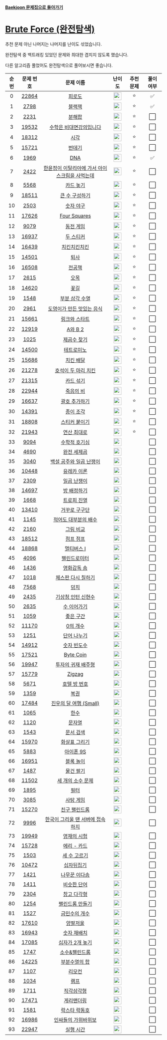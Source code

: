 **[Baekjoon 문제집으로 돌아가기](../readme.md)**

# [Brute Force (완전탐색)](https://www.acmicpc.net/workbook/view/7271)

추천 문제 아닌 나머지는 나머지를 난이도 섞었습니다.

완전탐색 중 백트래킹 있었던 문제와 최대한 겹치지 않도록 했습니다.

다른 알고리즘 풀었어도 완전탐색으로 풀어보시면 좋습니다.

| 순번 |                   문제 번호                    |                                              문제 이름                                              |                                난이도                                 | 추천 문제 | 풀이 여부 |
| :--: | :--------------------------------------------: | :-------------------------------------------------------------------------------------------------: | :-------------------------------------------------------------------: | :-------: | :-------: |
|  0   | [22864](https://www.acmicpc.net/problem/22864) |                                         [피로도](피로도.md)                                         | <img height="25px" src="https://static.solved.ac/tier_small/3.svg"/>  |    ⭐     |    ✅     |
|  1   |  [2798](https://www.acmicpc.net/problem/2798)  |                                         [블랙잭](블랙잭.md)                                         | <img height="25px" src="https://static.solved.ac/tier_small/4.svg"/>  |    ⭐     |    ✅     |
|  2   |  [2231](https://www.acmicpc.net/problem/2231)  |                                         [분해합](분해합.md)                                         | <img height="25px" src="https://static.solved.ac/tier_small/4.svg"/>  |    ⭐     |    ⬜️    |
|  3   | [19532](https://www.acmicpc.net/problem/19532) |                        [수학은 비대면강의입니다](수학은_비대면강의입니다.md)                        | <img height="25px" src="https://static.solved.ac/tier_small/4.svg"/>  |    ⭐     |    ⬜️    |
|  4   | [18312](https://www.acmicpc.net/problem/18312) |                                           [시각](시각.md)                                           | <img height="25px" src="https://static.solved.ac/tier_small/4.svg"/>  |    ⭐     |    ⬜️    |
|  5   | [15721](https://www.acmicpc.net/problem/15721) |                                         [번데기](번데기.md)                                         | <img height="25px" src="https://static.solved.ac/tier_small/5.svg"/>  |    ⭐     |    ⬜️    |
|  6   |  [1969](https://www.acmicpc.net/problem/1969)  |                                            [DNA](DNA.md)                                            | <img height="25px" src="https://static.solved.ac/tier_small/6.svg"/>  |    ⭐     |    ✅     |
|  7   |  [2422](https://www.acmicpc.net/problem/2422)  | [한윤정이 이탈리아에 가서 아이스크림을 사먹는데](한윤정이_이탈리아에_가서_아이스크림을_사먹는데.md) | <img height="25px" src="https://static.solved.ac/tier_small/6.svg"/>  |    ⭐     |    ⬜️    |
|  8   |  [5568](https://www.acmicpc.net/problem/5568)  |                                      [카드 놓기](카드_놓기.md)                                      | <img height="25px" src="https://static.solved.ac/tier_small/6.svg"/>  |    ⭐     |    ⬜️    |
|  9   | [18511](https://www.acmicpc.net/problem/18511) |                                 [큰 수 구성하기](큰_수_구성하기.md)                                 | <img height="25px" src="https://static.solved.ac/tier_small/6.svg"/>  |    ⭐     |    ⬜️    |
|  10  |  [2503](https://www.acmicpc.net/problem/2503)  |                                      [숫자 야구](숫자_야구.md)                                      | <img height="25px" src="https://static.solved.ac/tier_small/7.svg"/>  |    ⭐     |    ⬜️    |
|  11  | [17626](https://www.acmicpc.net/problem/17626) |                                   [Four Squares](Four_Squares.md)                                   | <img height="25px" src="https://static.solved.ac/tier_small/7.svg"/>  |    ⭐     |    ⬜️    |
|  12  |  [9079](https://www.acmicpc.net/problem/9079)  |                                      [동전 게임](동전_게임.md)                                      | <img height="25px" src="https://static.solved.ac/tier_small/7.svg"/>  |    ⭐     |    ⬜️    |
|  13  | [16937](https://www.acmicpc.net/problem/16937) |                                      [두 스티커](두_스티커.md)                                      | <img height="25px" src="https://static.solved.ac/tier_small/7.svg"/>  |    ⭐     |    ⬜️    |
|  14  | [16439](https://www.acmicpc.net/problem/16439) |                                   [치킨치킨치킨](치킨치킨치킨.md)                                   | <img height="25px" src="https://static.solved.ac/tier_small/7.svg"/>  |    ⭐     |    ⬜️    |
|  15  | [14501](https://www.acmicpc.net/problem/14501) |                                           [퇴사](퇴사.md)                                           | <img height="25px" src="https://static.solved.ac/tier_small/8.svg"/>  |    ⭐     |    ⬜️    |
|  16  | [16508](https://www.acmicpc.net/problem/16508) |                                         [전공책](전공책.md)                                         | <img height="25px" src="https://static.solved.ac/tier_small/8.svg"/>  |    ⭐     |    ⬜️    |
|  17  |  [2615](https://www.acmicpc.net/problem/2615)  |                                           [오목](오목.md)                                           | <img height="25px" src="https://static.solved.ac/tier_small/9.svg"/>  |    ⭐     |    ⬜️    |
|  18  | [14620](https://www.acmicpc.net/problem/14620) |                                           [꽃길](꽃길.md)                                           | <img height="25px" src="https://static.solved.ac/tier_small/9.svg"/>  |    ⭐     |    ⬜️    |
|  19  |  [1548](https://www.acmicpc.net/problem/1548)  |                                 [부분 삼각 수열](부분_삼각_수열.md)                                 | <img height="25px" src="https://static.solved.ac/tier_small/10.svg"/> |    ⭐     |    ⬜️    |
|  20  |  [2961](https://www.acmicpc.net/problem/2961)  |                      [도영이가 만든 맛있는 음식](도영이가_만든_맛있는_음식.md)                      | <img height="25px" src="https://static.solved.ac/tier_small/10.svg"/> |    ⭐     |    ⬜️    |
|  21  | [15661](https://www.acmicpc.net/problem/15661) |                                  [링크와 스타트](링크와_스타트.md)                                  | <img height="25px" src="https://static.solved.ac/tier_small/10.svg"/> |    ⭐     |    ⬜️    |
|  22  | [12919](https://www.acmicpc.net/problem/12919) |                                        [A와 B 2](A와_B_2.md)                                        | <img height="25px" src="https://static.solved.ac/tier_small/11.svg"/> |    ⭐     |    ⬜️    |
|  23  |  [1025](https://www.acmicpc.net/problem/1025)  |                                    [제곱수 찾기](제곱수_찾기.md)                                    | <img height="25px" src="https://static.solved.ac/tier_small/11.svg"/> |    ⭐     |    ⬜️    |
|  24  | [14500](https://www.acmicpc.net/problem/14500) |                                     [테트로미노](테트로미노.md)                                     | <img height="25px" src="https://static.solved.ac/tier_small/11.svg"/> |    ⭐     |    ⬜️    |
|  25  | [15686](https://www.acmicpc.net/problem/15686) |                                      [치킨 배달](치킨_배달.md)                                      | <img height="25px" src="https://static.solved.ac/tier_small/11.svg"/> |    ⭐     |    ⬜️    |
|  26  | [21278](https://www.acmicpc.net/problem/21278) |                            [호석이 두 마리 치킨](호석이_두_마리_치킨.md)                            | <img height="25px" src="https://static.solved.ac/tier_small/11.svg"/> |    ⭐     |    ⬜️    |
|  27  | [21315](https://www.acmicpc.net/problem/21315) |                                      [카드 섞기](카드_섞기.md)                                      | <img height="25px" src="https://static.solved.ac/tier_small/11.svg"/> |    ⭐     |    ⬜️    |
|  28  | [22944](https://www.acmicpc.net/problem/22944) |                                      [죽음의 비](죽음의_비.md)                                      | <img height="25px" src="https://static.solved.ac/tier_small/12.svg"/> |    ⭐     |    ⬜️    |
|  29  | [16637](https://www.acmicpc.net/problem/16637) |                                  [괄호 추가하기](괄호_추가하기.md)                                  | <img height="25px" src="https://static.solved.ac/tier_small/13.svg"/> |    ⭐     |    ⬜️    |
|  30  | [14391](https://www.acmicpc.net/problem/14391) |                                      [종이 조각](종이_조각.md)                                      | <img height="25px" src="https://static.solved.ac/tier_small/13.svg"/> |    ⭐     |    ⬜️    |
|  31  | [18808](https://www.acmicpc.net/problem/18808) |                                  [스티커 붙이기](스티커_붙이기.md)                                  | <img height="25px" src="https://static.solved.ac/tier_small/13.svg"/> |    ⭐     |    ⬜️    |
|  32  | [21943](https://www.acmicpc.net/problem/21943) |                                    [연산 최대로](연산_최대로.md)                                    | <img height="25px" src="https://static.solved.ac/tier_small/14.svg"/> |    ⭐     |    ⬜️    |
|  33  |  [9094](https://www.acmicpc.net/problem/9094)  |                                  [수학적 호기심](수학적_호기심.md)                                  | <img height="25px" src="https://static.solved.ac/tier_small/3.svg"/>  |           |    ⬜️    |
|  34  |  [4690](https://www.acmicpc.net/problem/4690)  |                                    [완전 세제곱](완전_세제곱.md)                                    | <img height="25px" src="https://static.solved.ac/tier_small/3.svg"/>  |           |    ⬜️    |
|  35  |  [3040](https://www.acmicpc.net/problem/3040)  |                        [백설 공주와 일곱 난쟁이](백설_공주와_일곱_난쟁이.md)                        | <img height="25px" src="https://static.solved.ac/tier_small/4.svg"/>  |           |    ⬜️    |
|  36  | [10448](https://www.acmicpc.net/problem/10448) |                                    [유레카 이론](유레카_이론.md)                                    | <img height="25px" src="https://static.solved.ac/tier_small/4.svg"/>  |           |    ⬜️    |
|  37  |  [2309](https://www.acmicpc.net/problem/2309)  |                                    [일곱 난쟁이](일곱_난쟁이.md)                                    | <img height="25px" src="https://static.solved.ac/tier_small/4.svg"/>  |           |    ⬜️    |
|  38  | [14697](https://www.acmicpc.net/problem/14697) |                                    [방 배정하기](방_배정하기.md)                                    | <img height="25px" src="https://static.solved.ac/tier_small/4.svg"/>  |           |    ⬜️    |
|  39  |  [1668](https://www.acmicpc.net/problem/1668)  |                                    [트로피 진열](트로피_진열.md)                                    | <img height="25px" src="https://static.solved.ac/tier_small/4.svg"/>  |           |    ⬜️    |
|  40  | [13410](https://www.acmicpc.net/problem/13410) |                                  [거꾸로 구구단](거꾸로_구구단.md)                                  | <img height="25px" src="https://static.solved.ac/tier_small/4.svg"/>  |           |    ⬜️    |
|  41  |  [1145](https://www.acmicpc.net/problem/1145)  |                           [적어도 대부분의 배수](적어도_대부분의_배수.md)                           | <img height="25px" src="https://static.solved.ac/tier_small/5.svg"/>  |           |    ⬜️    |
|  42  |  [2160](https://www.acmicpc.net/problem/2160)  |                                      [그림 비교](그림_비교.md)                                      | <img height="25px" src="https://static.solved.ac/tier_small/5.svg"/>  |           |    ⬜️    |
|  43  | [18512](https://www.acmicpc.net/problem/18512) |                                      [점프 점프](점프_점프.md)                                      | <img height="25px" src="https://static.solved.ac/tier_small/5.svg"/>  |           |    ⬜️    |
|  44  | [18868](https://www.acmicpc.net/problem/18868) |                                     [멀티버스 Ⅰ](멀티버스_Ⅰ.md)                                     | <img height="25px" src="https://static.solved.ac/tier_small/5.svg"/>  |           |    ⬜️    |
|  45  |  [4096](https://www.acmicpc.net/problem/4096)  |                                   [팰린드로미터](팰린드로미터.md)                                   | <img height="25px" src="https://static.solved.ac/tier_small/5.svg"/>  |           |    ⬜️    |
|  46  |  [1436](https://www.acmicpc.net/problem/1436)  |                                    [영화감독 숌](영화감독_숌.md)                                    | <img height="25px" src="https://static.solved.ac/tier_small/6.svg"/>  |           |    ⬜️    |
|  47  |  [1018](https://www.acmicpc.net/problem/1018)  |                             [체스판 다시 칠하기](체스판_다시_칠하기.md)                             | <img height="25px" src="https://static.solved.ac/tier_small/6.svg"/>  |           |    ⬜️    |
|  48  |  [7568](https://www.acmicpc.net/problem/7568)  |                                           [덩치](덩치.md)                                           | <img height="25px" src="https://static.solved.ac/tier_small/6.svg"/>  |           |    ⬜️    |
|  49  |  [2435](https://www.acmicpc.net/problem/2435)  |                             [기상청 인턴 신현수](기상청_인턴_신현수.md)                             | <img height="25px" src="https://static.solved.ac/tier_small/6.svg"/>  |           |    ⬜️    |
|  50  |  [2635](https://www.acmicpc.net/problem/2635)  |                                    [수 이어가기](수_이어가기.md)                                    | <img height="25px" src="https://static.solved.ac/tier_small/6.svg"/>  |           |    ⬜️    |
|  51  |  [1059](https://www.acmicpc.net/problem/1059)  |                                      [좋은 구간](좋은_구간.md)                                      | <img height="25px" src="https://static.solved.ac/tier_small/6.svg"/>  |           |    ⬜️    |
|  52  | [11170](https://www.acmicpc.net/problem/11170) |                                       [0의 개수](0의_개수.md)                                       | <img height="25px" src="https://static.solved.ac/tier_small/6.svg"/>  |           |    ⬜️    |
|  53  |  [1251](https://www.acmicpc.net/problem/1251)  |                                    [단어 나누기](단어_나누기.md)                                    | <img height="25px" src="https://static.solved.ac/tier_small/6.svg"/>  |           |    ⬜️    |
|  54  | [14912](https://www.acmicpc.net/problem/14912) |                                    [숫자 빈도수](숫자_빈도수.md)                                    | <img height="25px" src="https://static.solved.ac/tier_small/6.svg"/>  |           |    ⬜️    |
|  55  | [17521](https://www.acmicpc.net/problem/17521) |                                      [Byte Coin](Byte_Coin.md)                                      | <img height="25px" src="https://static.solved.ac/tier_small/6.svg"/>  |           |    ⬜️    |
|  56  | [19947](https://www.acmicpc.net/problem/19947) |                             [투자의 귀재 배주형](투자의_귀재_배주형.md)                             | <img height="25px" src="https://static.solved.ac/tier_small/6.svg"/>  |           |    ⬜️    |
|  57  | [15779](https://www.acmicpc.net/problem/15779) |                                         [Zigzag](Zigzag.md)                                         | <img height="25px" src="https://static.solved.ac/tier_small/6.svg"/>  |           |    ⬜️    |
|  58  |  [5671](https://www.acmicpc.net/problem/5671)  |                                   [호텔 방 번호](호텔_방_번호.md)                                   | <img height="25px" src="https://static.solved.ac/tier_small/6.svg"/>  |           |    ⬜️    |
|  59  |  [1359](https://www.acmicpc.net/problem/1359)  |                                           [복권](복권.md)                                           | <img height="25px" src="https://static.solved.ac/tier_small/7.svg"/>  |           |    ⬜️    |
|  60  | [17484](https://www.acmicpc.net/problem/17484) |                        [진우의 달 여행 (Small)](<진우의_달_여행_(Small).md>)                        | <img height="25px" src="https://static.solved.ac/tier_small/7.svg"/>  |           |    ⬜️    |
|  61  |  [1065](https://www.acmicpc.net/problem/1065)  |                                           [한수](한수.md)                                           | <img height="25px" src="https://static.solved.ac/tier_small/7.svg"/>  |           |    ⬜️    |
|  62  |  [1120](https://www.acmicpc.net/problem/1120)  |                                         [문자열](문자열.md)                                         | <img height="25px" src="https://static.solved.ac/tier_small/7.svg"/>  |           |    ⬜️    |
|  63  |  [1543](https://www.acmicpc.net/problem/1543)  |                                      [문서 검색](문서_검색.md)                                      | <img height="25px" src="https://static.solved.ac/tier_small/7.svg"/>  |           |    ⬜️    |
|  64  | [15970](https://www.acmicpc.net/problem/15970) |                                  [화살표 그리기](화살표_그리기.md)                                  | <img height="25px" src="https://static.solved.ac/tier_small/7.svg"/>  |           |    ⬜️    |
|  65  |  [5883](https://www.acmicpc.net/problem/5883)  |                                      [아이폰 9S](아이폰_9S.md)                                      | <img height="25px" src="https://static.solved.ac/tier_small/7.svg"/>  |           |    ⬜️    |
|  66  | [16951](https://www.acmicpc.net/problem/16951) |                                      [블록 놀이](블록_놀이.md)                                      | <img height="25px" src="https://static.solved.ac/tier_small/7.svg"/>  |           |    ⬜️    |
|  67  |  [1487](https://www.acmicpc.net/problem/1487)  |                                      [물건 팔기](물건_팔기.md)                                      | <img height="25px" src="https://static.solved.ac/tier_small/7.svg"/>  |           |    ⬜️    |
|  68  | [11502](https://www.acmicpc.net/problem/11502) |                              [세 개의 소수 문제](세_개의_소수_문제.md)                              | <img height="25px" src="https://static.solved.ac/tier_small/7.svg"/>  |           |    ⬜️    |
|  69  |  [1895](https://www.acmicpc.net/problem/1895)  |                                           [필터](필터.md)                                           | <img height="25px" src="https://static.solved.ac/tier_small/7.svg"/>  |           |    ⬜️    |
|  70  |  [3085](https://www.acmicpc.net/problem/3085)  |                                      [사탕 게임](사탕_게임.md)                                      | <img height="25px" src="https://static.solved.ac/tier_small/8.svg"/>  |           |    ⬜️    |
|  71  | [15270](https://www.acmicpc.net/problem/15270) |                                  [친구 팰린드롬](친구_팰린드롬.md)                                  | <img height="25px" src="https://static.solved.ac/tier_small/8.svg"/>  |           |    ⬜️    |
|  72  |  [9996](https://www.acmicpc.net/problem/9996)  |               [한국이 그리울 땐 서버에 접속하지](한국이_그리울_땐_서버에_접속하지.md)               | <img height="25px" src="https://static.solved.ac/tier_small/8.svg"/>  |           |    ⬜️    |
|  73  | [19949](https://www.acmicpc.net/problem/19949) |                                    [영재의 시험](영재의_시험.md)                                    | <img height="25px" src="https://static.solved.ac/tier_small/8.svg"/>  |           |    ⬜️    |
|  74  | [15728](https://www.acmicpc.net/problem/15728) |                                    [에리 - 카드](에리_-_카드.md)                                    | <img height="25px" src="https://static.solved.ac/tier_small/8.svg"/>  |           |    ⬜️    |
|  75  |  [1503](https://www.acmicpc.net/problem/1503)  |                                   [세 수 고르기](세_수_고르기.md)                                   | <img height="25px" src="https://static.solved.ac/tier_small/8.svg"/>  |           |    ⬜️    |
|  76  | [10472](https://www.acmicpc.net/problem/10472) |                                     [십자뒤집기](십자뒤집기.md)                                     | <img height="25px" src="https://static.solved.ac/tier_small/9.svg"/>  |           |    ⬜️    |
|  77  |  [1421](https://www.acmicpc.net/problem/1421)  |                                  [나무꾼 이다솜](나무꾼_이다솜.md)                                  | <img height="25px" src="https://static.solved.ac/tier_small/9.svg"/>  |           |    ⬜️    |
|  78  |  [1411](https://www.acmicpc.net/problem/1411)  |                                    [비슷한 단어](비슷한_단어.md)                                    | <img height="25px" src="https://static.solved.ac/tier_small/9.svg"/>  |           |    ⬜️    |
|  79  |  [2304](https://www.acmicpc.net/problem/2304)  |                                    [창고 다각형](창고_다각형.md)                                    | <img height="25px" src="https://static.solved.ac/tier_small/9.svg"/>  |           |    ⬜️    |
|  80  |  [1254](https://www.acmicpc.net/problem/1254)  |                                [팰린드롬 만들기](팰린드롬_만들기.md)                                | <img height="25px" src="https://static.solved.ac/tier_small/10.svg"/> |           |    ⬜️    |
|  81  |  [1527](https://www.acmicpc.net/problem/1527)  |                                  [금민수의 개수](금민수의_개수.md)                                  | <img height="25px" src="https://static.solved.ac/tier_small/10.svg"/> |           |    ⬜️    |
|  82  | [17610](https://www.acmicpc.net/problem/17610) |                                       [양팔저울](양팔저울.md)                                       | <img height="25px" src="https://static.solved.ac/tier_small/10.svg"/> |           |    ⬜️    |
|  83  | [16943](https://www.acmicpc.net/problem/16943) |                                    [숫자 재배치](숫자_재배치.md)                                    | <img height="25px" src="https://static.solved.ac/tier_small/10.svg"/> |           |    ⬜️    |
|  84  | [17085](https://www.acmicpc.net/problem/17085) |                                [십자가 2개 놓기](십자가_2개_놓기.md)                                | <img height="25px" src="https://static.solved.ac/tier_small/10.svg"/> |           |    ⬜️    |
|  85  |  [1747](https://www.acmicpc.net/problem/1747)  |                                  [소수&팰린드롬](소수&팰린드롬.md)                                  | <img height="25px" src="https://static.solved.ac/tier_small/10.svg"/> |           |    ⬜️    |
|  86  | [14225](https://www.acmicpc.net/problem/14225) |                                  [부분수열의 합](부분수열의_합.md)                                  | <img height="25px" src="https://static.solved.ac/tier_small/10.svg"/> |           |    ⬜️    |
|  87  |  [1107](https://www.acmicpc.net/problem/1107)  |                                         [리모컨](리모컨.md)                                         | <img height="25px" src="https://static.solved.ac/tier_small/11.svg"/> |           |    ⬜️    |
|  88  |  [1034](https://www.acmicpc.net/problem/1034)  |                                           [램프](램프.md)                                           | <img height="25px" src="https://static.solved.ac/tier_small/11.svg"/> |           |    ⬜️    |
|  89  |  [1711](https://www.acmicpc.net/problem/1711)  |                                     [직각삼각형](직각삼각형.md)                                     | <img height="25px" src="https://static.solved.ac/tier_small/11.svg"/> |           |    ⬜️    |
|  90  | [17471](https://www.acmicpc.net/problem/17471) |                                     [게리맨더링](게리맨더링.md)                                     | <img height="25px" src="https://static.solved.ac/tier_small/12.svg"/> |           |    ⬜️    |
|  91  |  [1581](https://www.acmicpc.net/problem/1581)  |                                  [락스타 락동호](락스타_락동호.md)                                  | <img height="25px" src="https://static.solved.ac/tier_small/12.svg"/> |           |    ⬜️    |
|  92  | [16986](https://www.acmicpc.net/problem/16986) |                            [인싸들의 가위바위보](인싸들의_가위바위보.md)                            | <img height="25px" src="https://static.solved.ac/tier_small/13.svg"/> |           |    ⬜️    |
|  93  | [22947](https://www.acmicpc.net/problem/22947) |                                      [실행 시간](실행_시간.md)                                      | <img height="25px" src="https://static.solved.ac/tier_small/14.svg"/> |           |    ⬜️    |
